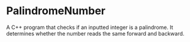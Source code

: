 # PalindromeNumber
A C++ program that checks if an inputted integer is a palindrome. It determines whether the number reads the same forward and backward.
